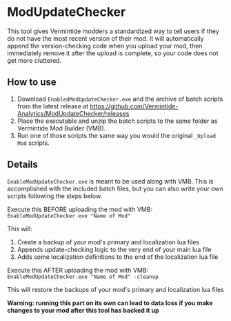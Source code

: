 # ModUpdateChecker
 
This tool gives Vermintide modders a standardized way to tell users if they do not have the most recent version of their mod. It will automatically append the version-checking code when you upload your mod, then immediately remove it after the upload is complete, so your code does not get more cluttered.

## How to use

1. Download `EnabledModUpdateChecker.exe` and the archive of batch scripts from the latest release at https://github.com/Vermintide-Analytics/ModUpdateChecker/releases
2. Place the executable and unzip the batch scripts to the same folder as Vermintide Mod Builder (VMB).
3. Run one of those scripts the same way you would the original `_Upload Mod` scripts.

## Details
`EnableModUpdateChecker.exe` is meant to be used along with VMB. This is accomplished with the included batch files, but you can also write your own scripts following the steps below. 

Execute this BEFORE uploading the mod with VMB:
`EnableModUpdateChecker.exe "Name of Mod"`

This will:
1. Create a backup of your mod's primary and localization lua files
2. Appends update-checking logic to the very end of your main lua file
3. Adds some localization definitions to the end of the localization lua file

Execute this AFTER uploading the mod with VMB:
`EnableModUpdateChecker.exe "Name of Mod" -cleanup`

This will restore the backups of your mod's primary and localization lua files

**Warning: running this part on its own can lead to data loss if you make changes to your mod after this tool has backed it up**
